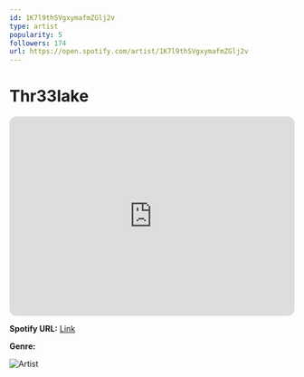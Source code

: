 ```yaml
---
id: 1K7l9thSVgxymafmZGlj2v
type: artist
popularity: 5
followers: 174
url: https://open.spotify.com/artist/1K7l9thSVgxymafmZGlj2v
---
```

# Thr33lake

<iframe style="border-radius:12px" src="https://open.spotify.com/embed/artist/1K7l9thSVgxymafmZGlj2v" width="100%" height="352" frameBorder="0" allowfullscreen="" allow="autoplay; clipboard-write; encrypted-media; fullscreen; picture-in-picture" loading="lazy"></iframe>

**Spotify URL:** [Link](https://open.spotify.com/artist/1K7l9thSVgxymafmZGlj2v)

**Genre:** 

![Artist](https://i.scdn.co/image/ab6761610000e5eb8543d7bb4e4c2be65449157e)

